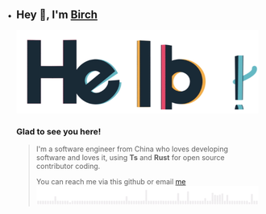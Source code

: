 - ## Hey 👋, I'm [Birch](https://github.com/birchrust)


  ![](gifs/hello.gif)


  ### Glad to see you here! &nbsp;

  > I'm a software engineer from China who loves developing software and loves it, using **Ts**  and **Rust** for open source contributor coding.
  >
  > You can reach me via this github or email [me](birch17261@gmail.com)
  ![](gifs/bars.gif)

  </div>
